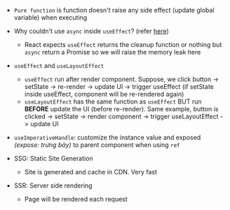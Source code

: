 - `Pure function` is function doesn't raise any side effect (update global variable) when executing

- Why couldn't use `async` inside `useEffect`? (refer [here](https://ultimatecourses.com/blog/using-async-await-inside-react-use-effect-hook))
   - React expects `useEffect` returns the cleanup function or nothing but `async` return a Promise so we will raise the memory leak here

- `useEffect` and `useLayoutEffect`
   - `useEffect` run after render component. Suppose, we click button -> setState -> re-render -> update UI -> trigger useEffect (if setState inside useEffect, component will be re-rendered again)
   - `useLayoutEffect` has the same function as `useEffect` BUT run **BEFORE** update the UI (before re-render). Same example, button is clicked -> setState -> render component -> trigger useLayoutEffect -> update UI

- `useImperativeHandle`: customize the instance value and exposed *(expose: trưng bày)* to parent component when using `ref`

- SSG: Static Site Generation
   - Site is generated and cache in CDN. Very fast

- SSR: Server side rendering
   - Page will be rendered each request
